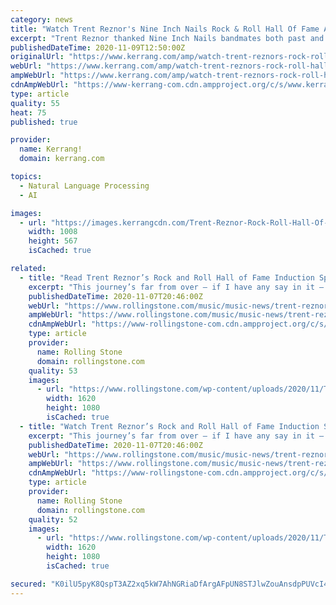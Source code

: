 ```yaml
---
category: news
title: "Watch Trent Reznor's Nine Inch Nails Rock & Roll Hall Of Fame Acceptance Speech"
excerpt: "Trent Reznor thanked Nine Inch Nails bandmates both past and present in his Rock & Roll Hall Of Fame induction ceremony acceptance speech. Over the weekend, Trent Reznor accepted the honour of Nine Inch Nails being inducted into the 2020 Rock & Roll Hall Of Fame on behalf of his bandmates throughout the years,"
publishedDateTime: 2020-11-09T12:50:00Z
originalUrl: "https://www.kerrang.com/amp/watch-trent-reznors-rock-roll-hall-of-fame-acceptance-speech-for-nine-inch-nails"
webUrl: "https://www.kerrang.com/amp/watch-trent-reznors-rock-roll-hall-of-fame-acceptance-speech-for-nine-inch-nails"
ampWebUrl: "https://www.kerrang.com/amp/watch-trent-reznors-rock-roll-hall-of-fame-acceptance-speech-for-nine-inch-nails"
cdnAmpWebUrl: "https://www-kerrang-com.cdn.ampproject.org/c/s/www.kerrang.com/amp/watch-trent-reznors-rock-roll-hall-of-fame-acceptance-speech-for-nine-inch-nails"
type: article
quality: 55
heat: 75
published: true

provider:
  name: Kerrang!
  domain: kerrang.com

topics:
  - Natural Language Processing
  - AI

images:
  - url: "https://images.kerrangcdn.com/Trent-Reznor-Rock-Roll-Hall-Of-Fame-acceptance-speech-2020.jpg?auto=compress&fit=crop&w=1008"
    width: 1008
    height: 567
    isCached: true

related:
  - title: "Read Trent Reznor’s Rock and Roll Hall of Fame Induction Speech for Nine Inch Nails"
    excerpt: "This journey’s far from over — if I have any say in it — so let’s stop fucking around, patting ourselves on the back and get to it”"
    publishedDateTime: 2020-11-07T20:46:00Z
    webUrl: "https://www.rollingstone.com/music/music-news/trent-reznor-nine-inch-nails-rock-and-roll-hall-of-fame-speech-1086568/"
    ampWebUrl: "https://www.rollingstone.com/music/music-news/trent-reznor-nine-inch-nails-rock-and-roll-hall-of-fame-speech-1086568/amp/"
    cdnAmpWebUrl: "https://www-rollingstone-com.cdn.ampproject.org/c/s/www.rollingstone.com/music/music-news/trent-reznor-nine-inch-nails-rock-and-roll-hall-of-fame-speech-1086568/amp/"
    type: article
    provider:
      name: Rolling Stone
      domain: rollingstone.com
    quality: 53
    images:
      - url: "https://www.rollingstone.com/wp-content/uploads/2020/11/The_Rock_and_Roll_Hall_of_Fame_2020_Inductions_Trent3.jpg"
        width: 1620
        height: 1080
        isCached: true
  - title: "Watch Trent Reznor’s Rock and Roll Hall of Fame Induction Speech for Nine Inch Nails"
    excerpt: "This journey’s far from over — if I have any say in it — so let’s stop fucking around, patting ourselves on the back and get to it”"
    publishedDateTime: 2020-11-07T20:46:00Z
    webUrl: "https://www.rollingstone.com/music/music-news/trent-reznor-nine-inch-nails-rock-and-roll-hall-of-fame-speech-1086568/"
    ampWebUrl: "https://www.rollingstone.com/music/music-news/trent-reznor-nine-inch-nails-rock-and-roll-hall-of-fame-speech-1086568/amp/"
    cdnAmpWebUrl: "https://www-rollingstone-com.cdn.ampproject.org/c/s/www.rollingstone.com/music/music-news/trent-reznor-nine-inch-nails-rock-and-roll-hall-of-fame-speech-1086568/amp/"
    type: article
    provider:
      name: Rolling Stone
      domain: rollingstone.com
    quality: 52
    images:
      - url: "https://www.rollingstone.com/wp-content/uploads/2020/11/The_Rock_and_Roll_Hall_of_Fame_2020_Inductions_Trent3.jpg"
        width: 1620
        height: 1080
        isCached: true

secured: "K0ilU5pyK8QspT3AZ2xq5kW7AhNGRiaDfArgAFpUN8STJlwZouAnsdpPUVcI4MFGJmID7RtTd0NeI8pu6F2rR3FMwzbGeW4irs28Too3eHIfTPV7j5iP2uttQDMNvypWPqCAvWdp6gRzuh2zSeM79T9CllMnPymigCgrpKHwAibebOxvtzPsmj+HDkTKocb+njKNzTd9rFRfeAxfoo3Rax5EBJdSD8Sk3pxu7iPvb0QaukSyI343dGceP0ZwFeDSYqcr7mxyB9t42kBRuW5R009TRbcjXW6b9KkYvpJK/HyYoEfnUH8KSn+5fpc1Pl90v2hS6ExHe10GVfcB9xFFsPjVvQwBArLCrhyEdfqdrpk=;w3mYV+nsCztvbIIXAsKXNg=="
---
```


